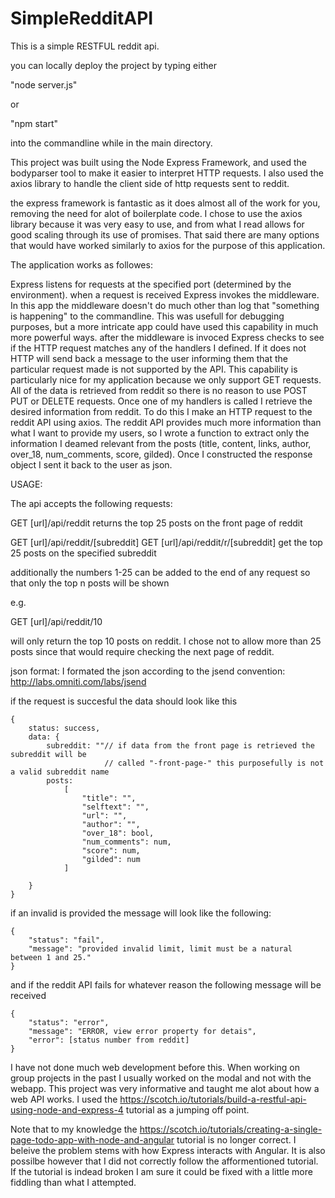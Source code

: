 # SimpleRedditAPI
This is a simple RESTFUL reddit api.

you can locally deploy the project by typing either

"node server.js"
 
 or

"npm start"

into the commandline while in the main directory.

This project was built using the Node Express Framework, and used the bodyparser tool
to make it easier to interpret HTTP requests. I also used the axios library to handle
the client side of http requests sent to reddit.

the express framework is fantastic as it does almost all of the work for you, removing
the need for alot of boilerplate code. I chose to use the axios library because it was
very easy to use, and from what I read allows for good scaling through its use of promises.
That said there are many options that would have worked similarly to axios for the purpose
of this application.

The application works as followes:

Express listens for requests at the specified port (determined by the environment). when
a request is received Express invokes the middleware. In this app the middleware doesn't
do much other than log that "something is happening" to the commandline. This was usefull
for debugging purposes, but a more intricate app could have used this capability in much
more powerful ways. after the middleware is invoced Express checks to see if the HTTP
request matches any of the handlers I defined. If it does not HTTP will send back a
message to the user informing them that the particular request made is not supported
by the API. This capability is particularly nice for my application because we only
support GET requests. All of the data is retrieved from reddit so there is no reason
to use POST PUT or DELETE requests. Once one of my handlers is called I retrieve the
desired information from reddit. To do this I make an HTTP request to the reddit API
using axios. The reddit API provides much more information than what I want to provide my
users, so I wrote a function to extract only the information I deamed relevant from the posts
(title, content, links, author, over_18, num_comments, score, gilded). Once I constructed the
response object I sent it back to the user as json.

USAGE:

The api accepts the following requests:

GET [url]/api/reddit
returns the top 25 posts on the front page of reddit

GET [url]/api/reddit/[subreddit]
GET [url]/api/reddit/r/[subreddit]
get the top 25 posts on the specified subreddit

additionally the numbers 1-25 can be added to the
end of any request so that only the top n posts will
be shown

e.g.

GET [url]/api/reddit/10

will only return the top 10 posts on reddit.
I chose not to allow more than 25 posts since that 
would require checking the next page of reddit.

json format:
I formated the json according to the jsend convention:
http://labs.omniti.com/labs/jsend

if the request is succesful the data should look like this

```
{
    status: success,
    data: {
        subreddit: ""// if data from the front page is retrieved the subreddit will be 
                     // called "-front-page-" this purposefully is not a valid subreddit name
        posts:
            [
                "title": "",
                "selftext": "",
                "url": "",
                "author": "",
                "over_18": bool,
                "num_comments": num,
                "score": num,
                "gilded": num
            ]
        
    }
}
```

if an invalid is provided the message will look like the following:

```
{
    "status": "fail",
    "message": "provided invalid limit, limit must be a natural between 1 and 25."
}
```

and if the reddit API fails for whatever reason the following message will be received

```
{
    "status": "error",
    "message": "ERROR, view error property for detais",
    "error": [status number from reddit]
}
```

I have not done much web development before this. When working on group projects
in the past I usually worked on the modal and not with the webapp. This project was
very informative and taught me alot about how a web API works. I used the https://scotch.io/tutorials/build-a-restful-api-using-node-and-express-4 tutorial
as a jumping off point.

Note that to my knowledge the
https://scotch.io/tutorials/creating-a-single-page-todo-app-with-node-and-angular
tutorial is no longer correct. I beleive the problem stems with how Express 
interacts with Angular. It is also possilbe however that I did not correctly follow
the afformentioned tutorial. If the tutorial is indead broken I am sure it could
be fixed with a little more fiddling than what I attempted.